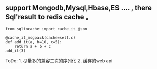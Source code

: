 ## support Mongodb,Mysql,Hbase,ES .... , there Sql'result to redis cache 。 

```
from sqltocache import cache_it_json

@cache_it_msgpack(cache=self.c)
def add_it(a, b=10, c=5):
    return a + b + c
add_it(3)
```

ToDo:
    1. 尽量多的兼容二次的序列化
    2. 缓存的web api
